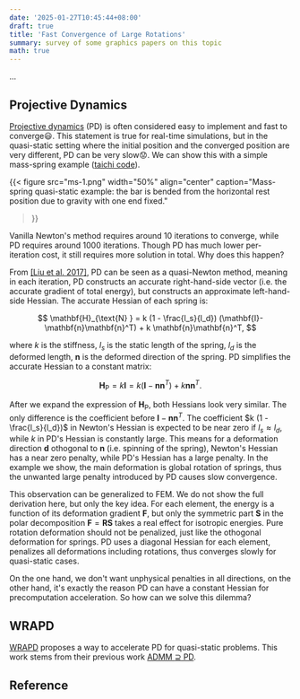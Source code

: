 ```yaml
---
date: '2025-01-27T10:45:44+08:00'
draft: true
title: 'Fast Convergence of Large Rotations'
summary: survey of some graphics papers on this topic
math: true
---
```


...

## Projective Dynamics

[Projective dynamics](https://www.projectivedynamics.org/Projective_Dynamics/index.html) (PD) is often considered easy to implement and fast to converge:smiley:. This statement is true for real-time simulations, but in the quasi-static setting where the initial position and the converged position are very different, PD can be very slow:worried:. We can show this with a simple mass-spring example ([taichi code](ms-2d.py)).

{{< figure
  src="ms-1.png"
  width="50%"
  align="center"
  caption="Mass-spring quasi-static example: the bar is bended from the horizontal rest position due to gravity with one end fixed."
>}}

Vanilla Newton's method requires around 10 iterations to converge, while PD requires around 1000 iterations. Though PD has much lower per-iteration cost, it still requires more solution in total. Why does this happen?

From [[Liu et al. 2017]](https://tiantianliu.cn/papers/liu17quasi/liu17quasi.html), PD can be seen as a quasi-Newton method, meaning in each iteration, PD constructs an accurate right-hand-side vector (i.e. the accurate gradient of total energy), but constructs an approximate left-hand-side Hessian. The accurate Hessian of each spring is:

$$ \mathbf{H}_{\text{N} } = k (1 - \frac{l_s}{l_d}) (\mathbf{I}-\mathbf{n}\mathbf{n}^T) + k \mathbf{n}\mathbf{n}^T, $$

where $k$ is the stiffness, $l_s$ is the static length of the spring, $l_d$ is the deformed length, $\mathbf{n}$ is the deformed direction of the spring. PD simplifies the accurate Hessian to a constant matrix:

$$ \mathbf{H}_{\text{P} } = k \mathbf{I} = k (\mathbf{I}-\mathbf{n}\mathbf{n}^T) + k \mathbf{n}\mathbf{n}^T. $$

After we expand the expression of $\mathbf{H}_{\text{P} }$, both Hessians look very similar. The only difference is the coefficient before $\mathbf{I}-\mathbf{n}\mathbf{n}^T$. The coefficient $k (1 - \frac{l_s}{l_d})$ in Newton's Hessian is expected to be near zero if $l_s \approx l_d$, while $k$ in PD's Hessian is constantly large. This means for a deformation direction $\mathbf{d}$ othogonal to $\mathbf{n}$ (i.e. spinning of the spring), Newton's Hessian has a near zero penalty, while PD's Hessian has a large penalty. In the example we show, the main deformation is global rotation of springs, thus the unwanted large penalty introduced by PD causes slow convergence.

This observation can be generalized to FEM. We do not show the full derivation here, but only the key idea. For each element, the energy is a function of its deformation gradient $\mathbf{F}$, but only the symmetric part $\mathbf{S}$ in the polar decomposition $\mathbf{F}=\mathbf{RS}$ takes a real effect for isotropic energies. Pure rotation deformation should not be penalized, just like the othogonal deformation for springs. PD uses a diagonal Hessian for each element, penalizes all deformations including rotations, thus converges slowly for quasi-static cases.

On the one hand, we don't want unphysical penalties in all directions, on the other hand, it's exactly the reason PD can have a constant Hessian for precomputation acceleration. So how can we solve this dilemma?

## WRAPD

[WRAPD](https://georgbrown.github.io/wrapd/) proposes a way to accelerate PD for quasi-static problems. This work stems from their previous work [ADMM $\supseteq$ PD](https://www.cse.iitd.ac.in/~narain/admm-pd/). 

## Reference

